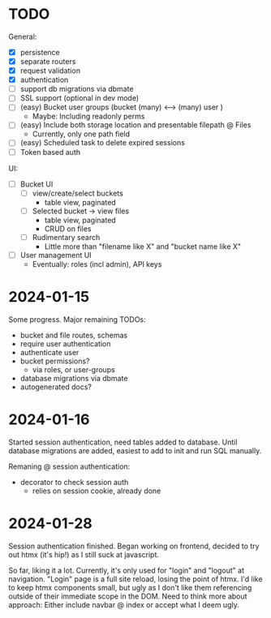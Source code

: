 # TODO

General:

- [x] persistence
- [x] separate routers
- [x] request validation
- [x] authentication
- [ ] support db migrations via dbmate
- [ ] SSL support (optional in dev mode)
- [ ] (easy) Bucket user groups (bucket (many) <--> (many) user )
    - Maybe: Including readonly perms
- [ ] (easy) Include both storage location and presentable filepath @ Files
    - Currently, only one path field
- [ ] (easy) Scheduled task to delete expired sessions
- [ ] Token based auth

UI:

- [ ] Bucket UI
    - [ ] view/create/select buckets
        - table view, paginated
    - [ ] Selected bucket -> view files
        - table view, paginated
        - CRUD on files
    - [ ] Rudimentary search
        - Little more than "filename like X" and "bucket name like X"
- [ ] User management UI
    - Eventually: roles (incl admin), API keys

# 2024-01-15

Some progress. Major remaining TODOs:
- bucket and file routes, schemas
- require user authentication
- authenticate user
- bucket permissions?
    - via roles, or user-groups
- database migrations via dbmate
- autogenerated docs?

# 2024-01-16

Started session authentication, need tables added to database. Until database
migrations are added, easiest to add to init and run SQL manually.

Remaning @ session authentication:
- decorator to check session auth
    - relies on session cookie, already done

# 2024-01-28

Session authentication finished. Began working on frontend, decided to try out
htmx (it's hip!) as I still suck at javascript.

So far, liking it a lot. Currently, it's only used for "login" and "logout" at
navigation. "Login" page is a full site reload, losing the point of htmx. I'd
like to keep htmx components small, but ugly as I don't like them referencing
outside of their immediate scope in the DOM. Need to think more about approach:
Either include navbar @ index or accept what I deem ugly.
